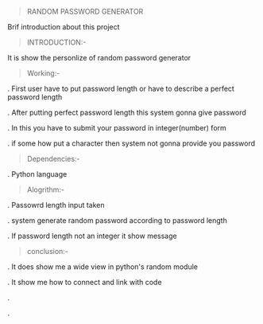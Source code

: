 > RANDOM PASSWORD GENERATOR

Brif introduction about this project

> INTRODUCTION:-

 It is show the personlize of random password generator
 
 > Working:- 

. First user have  to put password length or have to describe a perfect password length

. After putting perfect password length this system gonna give password

. In this you have to submit your password in integer(number) form

. if some how put a character then system not gonna provide you password


> Dependencies:- 

. Python language


>Alogrithm:-

. Passowrd length input taken

. system generate random password according to password length

. If password length not an integer it show message

> conclusion:- 

. It does show me a wide view in python's random module

 . It show me how to connect and link with code


. 

. 
